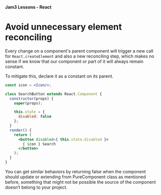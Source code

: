 **Jam3 Lessons - React**

# Avoid unnecessary element reconciling

Every change on a component's parent component will trigger a new call for `React.createElement` and also a new reconciling step, which makes no sense if we know that our component or part of it will always remain constant.

To mitigate this, declare it as a constant on its parent.

```jsx
const icon = <Icon/>;

class SearchButton extends React.Component {
  constructor(props) {
    super(props);

    this.state = {
      disabled: false
    };
  }
  render() {
    return (
      <button disabled={ this.state.disabled }>
        { icon } Search
      </button>
    );
  }
}
```

You can get similar behaviors by returning false when the component should update or extending from PureComponent class as mentioned before, something that might not be possible the source of the component doesn’t belong to your project.
